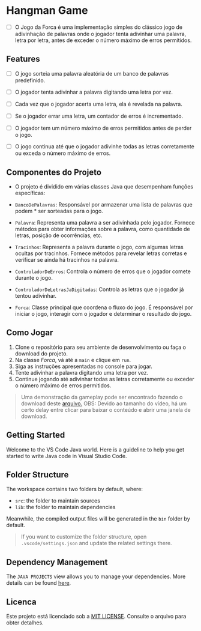 # Hangman Game

- [ ] O Jogo da Forca é uma implementação simples do clássico jogo de adivinhação de palavras onde o jogador tenta adivinhar uma palavra, letra por letra, antes de exceder o número máximo de erros permitidos.
## Features

- [ ] O jogo sorteia uma palavra aleatória de um banco de palavras predefinido.

- [ ] O jogador tenta adivinhar a palavra digitando uma letra por vez.

- [ ] Cada vez que o jogador acerta uma letra, ela é revelada na palavra.

- [ ] Se o jogador errar uma letra, um contador de erros é incrementado.

- [ ] O jogador tem um número máximo de erros permitidos antes de perder o jogo.

- [ ] O jogo continua até que o jogador adivinhe todas as letras corretamente ou exceda o número máximo de erros.

## Componentes do Projeto

 * O projeto é dividido em várias classes Java que desempenham funções específicas:

* `BancoDePalavras`: Responsável por armazenar uma lista de palavras que podem * ser sorteadas para o jogo.

* `Palavra`: Representa uma palavra a ser adivinhada pelo jogador. Fornece métodos para obter informações sobre a palavra, como quantidade de letras, posição de ocorrências, etc.

* `Tracinhos`: Representa a palavra durante o jogo, com algumas letras ocultas por tracinhos. Fornece métodos para revelar letras corretas e verificar se ainda há tracinhos na palavra.

* `ControladorDeErros`: Controla o número de erros que o jogador comete durante o jogo.

* `ControladorDeLetrasJaDigitadas`: Controla as letras que o jogador já tentou adivinhar.

* `Forca`: Classe principal que coordena o fluxo do jogo. É responsável por iniciar o jogo, interagir com o jogador e determinar o resultado do jogo.

## Como Jogar

  1. Clone o repositório para seu ambiente de desenvolvimento ou faça o download do projeto.
  2. Na classe _*Forca*_, vá até a `main` e clique em `run`.
  3. Siga as instruções apresentadas no console para jogar.
  4. Tente adivinhar a palavra digitando uma letra por vez.
  5. Continue jogando até adivinhar todas as letras corretamente ou exceder o número máximo de erros permitidos.

> Uma demonstração da gameplay pode ser encontrado fazendo o download deste [arquivo.](https://github.com/Matheus-Oliveira-Marino/Hangman-Game/blob/main/Gameplay/Hangman%20Game.mp4) 
> OBS: Devido ao tamanho do vídeo, há um certo delay entre clicar para baixar o conteúdo e abrir uma janela de download.
## Getting Started

Welcome to the VS Code Java world. Here is a guideline to help you get started to write Java code in Visual Studio Code.

## Folder Structure

The workspace contains two folders by default, where:

- `src`: the folder to maintain sources
- `lib`: the folder to maintain dependencies

Meanwhile, the compiled output files will be generated in the `bin` folder by default.

> If you want to customize the folder structure, open `.vscode/settings.json` and update the related settings there.

## Dependency Management

The `JAVA PROJECTS` view allows you to manage your dependencies. More details can be found [here](https://github.com/microsoft/vscode-java-dependency#manage-dependencies).

## Licenca
Este projeto está licenciado sob a [MIT LICENSE](https://github.com/Matheus-Oliveira-Marino/Hangman-Game/blob/main/LICENSE). Consulte o arquivo para obter detalhes.

